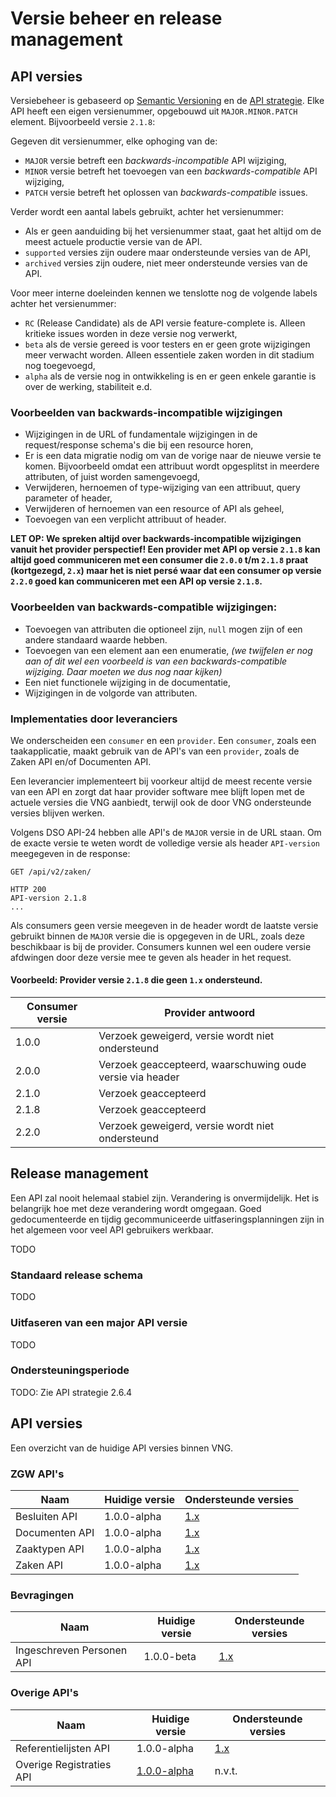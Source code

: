 # Versie beheer en release management

## API versies

Versiebeheer is gebaseerd op [Semantic Versioning](https://semver.org) en de
[API strategie](https://aandeslagmetdeomgevingswet.nl/digitaal-stelsel/technisch-aansluiten/standaarden/api-uri-strategie/).
Elke  API heeft een eigen versienummer, opgebouwd uit `MAJOR.MINOR.PATCH` 
element. Bijvoorbeeld versie `2.1.8`:

Gegeven dit versienummer, elke ophoging van de:

* `MAJOR` versie betreft een *backwards-incompatible* API wijziging,
* `MINOR` versie betreft het toevoegen van een *backwards-compatible* API 
  wijziging,
* `PATCH` versie betreft het oplossen van *backwards-compatible* issues.

Verder wordt een aantal labels gebruikt, achter het versienummer:

* Als er geen aanduiding bij het versienummer staat, gaat het altijd om de
  meest actuele productie versie van de API.
* `supported` versies zijn oudere maar ondersteunde versies van de API,
* `archived` versies zijn oudere, niet meer ondersteunde versies van de API.

Voor meer interne doeleinden kennen we tenslotte nog de volgende labels achter
het versienummer:

* `RC` (Release Candidate) als de API versie feature-complete is. Alleen
  kritieke issues worden in deze versie nog verwerkt,
* `beta` als de versie gereed is voor testers en er geen grote wijzigingen meer
  verwacht worden. Alleen essentiele zaken worden in dit stadium nog 
  toegevoegd,
* `alpha` als de versie nog in ontwikkeling is en er geen enkele garantie is
  over de werking, stabiliteit e.d.

### Voorbeelden van backwards-incompatible wijzigingen

* Wijzigingen in de URL of fundamentale wijzigingen in de request/response
  schema's die bij een resource horen,
* Er is een data migratie nodig om van de vorige naar de nieuwe versie te komen.
  Bijvoorbeeld omdat een attribuut wordt opgesplitst in meerdere attributen, of
  juist worden samengevoegd,
* Verwijderen, hernoemen of type-wijziging van een attribuut, query parameter
  of header,
* Verwijderen of hernoemen van een resource of API als geheel,
* Toevoegen van een verplicht attribuut of header.

**LET OP: We spreken altijd over backwards-incompatible wijzigingen vanuit het 
provider perspectief! Een provider met API op versie `2.1.8` kan altijd goed
communiceren met een consumer die `2.0.0` t/m `2.1.8` praat (kortgezegd,
`2.x`) maar het is niet persé waar dat een consumer op versie `2.2.0` goed kan 
communiceren met een API op versie `2.1.8`.**

### Voorbeelden van backwards-compatible wijzigingen:

* Toevoegen van attributen die optioneel zijn, `null` mogen zijn of een andere
  standaard waarde hebben.
* Toevoegen van een element aan een enumeratie, 
_(we twijfelen er nog aan of dit wel een voorbeeld is  van een backwards-compatible wijziging. Daar moeten we dus nog naar kijken)_
* Een niet functionele wijziging in de documentatie,
* Wijzigingen in de volgorde van attributen.

### Implementaties door leveranciers

We onderscheiden een `consumer` en een `provider`. Een `consumer`, zoals een
taakapplicatie, maakt gebruik van de API's van een `provider`, zoals de Zaken
API en/of Documenten API.

Een leverancier implementeert bij voorkeur altijd de meest recente versie van
een API en zorgt dat haar provider software mee blijft lopen met de actuele 
versies die VNG aanbiedt, terwijl ook de door VNG ondersteunde versies blijven 
werken.

Volgens DSO API-24 hebben alle API's de `MAJOR` versie in de URL staan. Om de
exacte versie te weten wordt de volledige versie als header `API-version`
meegegeven in de response:

```
GET /api/v2/zaken/

HTTP 200
API-version 2.1.8
...
```

Als consumers geen versie meegeven in de header wordt de laatste versie 
gebruikt binnen de `MAJOR` versie die is opgegeven in de URL, zoals deze 
beschikbaar is bij de provider. Consumers kunnen wel een oudere versie afdwingen 
door deze versie mee te geven als header in het request.

#### Voorbeeld: Provider versie `2.1.8` die geen `1.x` ondersteund.

Consumer versie | Provider antwoord
--- | --- 
1.0.0 | Verzoek geweigerd, versie wordt niet ondersteund
2.0.0 | Verzoek geaccepteerd, waarschuwing oude versie via header
2.1.0 | Verzoek geaccepteerd
2.1.8 | Verzoek geaccepteerd
2.2.0 | Verzoek geweigerd, versie wordt niet ondersteund


## Release management 

Een API zal nooit helemaal stabiel zijn. Verandering is onvermijdelijk. Het is 
belangrijk hoe met deze verandering wordt omgegaan. Goed gedocumenteerde en 
tijdig gecommuniceerde uitfaseringsplanningen zijn in het algemeen voor veel 
API gebruikers werkbaar.

TODO

### Standaard release schema

TODO

### Uitfaseren van een major API versie

TODO

### Ondersteuningsperiode

TODO: Zie API strategie 2.6.4

## API versies

Een overzicht van de huidige API versies binnen VNG.

### ZGW API's

Naam | Huidige versie | Ondersteunde versies
--- | --- | ---
Besluiten API | 1.0.0-alpha | [1.x][Besluiten-1.x]
Documenten API | 1.0.0-alpha | [1.x][Documenten-1.x]
Zaaktypen API | 1.0.0-alpha | [1.x][Zaaktypen-1.x]
Zaken API | 1.0.0-alpha | [1.x][Zaken-1.x]

[Besluiten-1.x]: https://ref.tst.vng.cloud/brc/api/v1/schema/
[Documenten-1.x]: https://ref.tst.vng.cloud/drc/api/v1/schema/
[Zaaktypen-1.x]: https://ref.tst.vng.cloud/ztc/api/v1/schema/
[Zaken-1.x]: https://ref.tst.vng.cloud/zrc/api/v1/schema/

### Bevragingen

Naam | Huidige versie | Ondersteunde versies
--- | --- | ---
Ingeschreven Personen API | 1.0.0-beta | [1.x][Ingeschreven Personen-1.x]

[Ingeschreven Personen-1.x]: https://rebilly.github.io/ReDoc/?url=https://raw.githubusercontent.com/VNG-Realisatie/Bevragingen-ingeschreven-personen/master/api-specificatie/Bevraging-Ingeschreven-Persoon/openapi.yaml

### Overige API's

Naam | Huidige versie | Ondersteunde versies
--- | --- | ---
Referentielijsten API | 1.0.0-alpha | [1.x][Referentielijsten-1.x]
Overige Registraties API | [1.0.0-alpha][Overige Registraties-1.x] | n.v.t.

[Referentielijsten-1.x]: https://ref.tst.vng.cloud/referentielijsten/api/v1/schema/
[Overige Registraties-1.x]: https://ref.tst.vng.cloud/orc/api/v1/schema/
